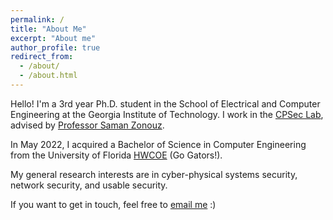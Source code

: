 ```yaml
---
permalink: /
title: "About Me"
excerpt: "About me"
author_profile: true
redirect_from: 
  - /about/
  - /about.html
---
```


Hello! I'm a 3rd year Ph.D. student in the School of Electrical and Computer Engineering at the Georgia Institute of Technology. I work in the [CPSec Lab](https://sites.gatech.edu/capcpsec/), advised by [Professor Saman Zonouz](https://sites.google.com/site/samanzonouz4n6/saman-zonouz). 

In May 2022, I acquired a Bachelor of Science in Computer Engineering from the University of Florida [HWCOE](https://www.eng.ufl.edu/) (Go Gators!).  
  
My general research interests are in cyber-physical systems security, network security, and usable security.
  
If you want to get in touch, feel free to [email me](mailto:araymaker3@gatech.edu) :)
